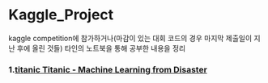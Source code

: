 # Kaggle_Project

kaggle competition에 참가하거나(마감이 있는 대회 코드의 경우 마지막 제출일이 지난 후에 올린 것들) 타인의 노트북을 통해 공부한 내용을 정리

### 1.[titanic Titanic - Machine Learning from Disaster](https://www.kaggle.com/c/titanic/overview)






